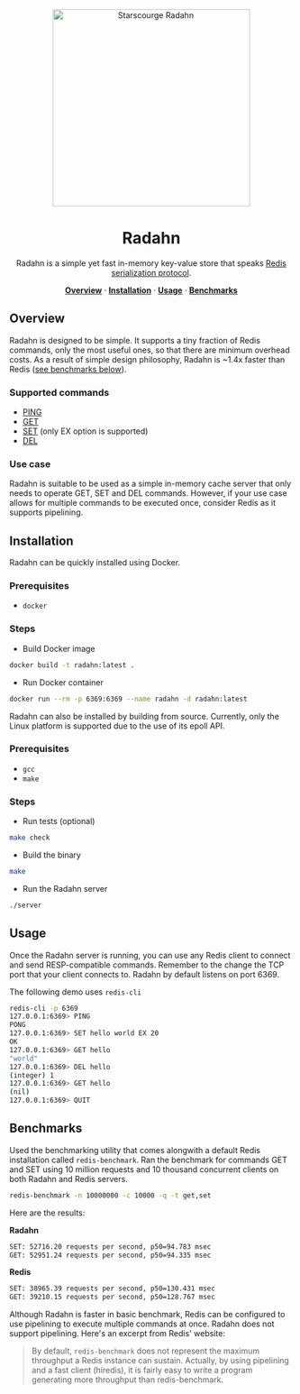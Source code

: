 <div align="center">
  <img src="https://github.com/binjamil/radahn/assets/90112974/26612bee-6891-4534-9ddb-cda73d3ddc66" alt="Starscourge Radahn" width="350"/>
  <h1>Radahn</h1>
</div>

<p align="center">Radahn is a simple yet fast in-memory key-value store that speaks <a href="https://redis.io/docs/reference/protocol-spec/">Redis serialization protocol</a>.</p>

<p align="center">
  <a href="#overview"><strong>Overview</strong></a> ·
  <a href="#installation"><strong>Installation</strong></a> ·
  <a href="#usage"><strong>Usage</strong></a> ·
  <a href="#benchmarks"><strong>Benchmarks</strong></a>
</p>

## Overview

Radahn is designed to be simple. It supports a tiny fraction of Redis commands, only the most useful ones, so that there are minimum overhead costs. As a result of simple design philosophy, Radahn is ~1.4x faster than Redis ([see benchmarks below](#benchmarks)).

### Supported commands

- [PING](https://redis.io/commands/ping/)
- [GET](https://redis.io/commands/get/)
- [SET](https://redis.io/commands/set/) (only EX option is supported)
- [DEL](https://redis.io/commands/del/)

### Use case

Radahn is suitable to be used as a simple in-memory cache server that only needs to operate GET, SET and DEL commands. However, if your use case allows for multiple commands to be executed once, consider Redis as it supports pipelining.

## Installation

Radahn can be quickly installed using Docker.

### Prerequisites

- `docker`

### Steps

- Build Docker image
```sh
docker build -t radahn:latest .
```

- Run Docker container
```sh
docker run --rm -p 6369:6369 --name radahn -d radahn:latest
```

Radahn can also be installed by building from source. Currently, only the Linux platform is supported due to the use of its epoll API.

### Prerequisites

- `gcc`
- `make`

### Steps

- Run tests (optional)
```sh
make check
```

- Build the binary
```sh
make
```

- Run the Radahn server
```sh
./server
```

## Usage

Once the Radahn server is running, you can use any Redis client to connect and send RESP-compatible commands. Remember to the change the TCP port that your client connects to. Radahn by default listens on port 6369. 

The following demo uses `redis-cli`

```sh
redis-cli -p 6369
127.0.0.1:6369> PING
PONG
127.0.0.1:6369> SET hello world EX 20
OK
127.0.0.1:6369> GET hello
"world"
127.0.0.1:6369> DEL hello
(integer) 1
127.0.0.1:6369> GET hello
(nil)
127.0.0.1:6369> QUIT
```

## Benchmarks

Used the benchmarking utility that comes alongwith a default Redis installation called `redis-benchmark`. Ran the benchmark for commands GET and SET using 10 million requests and 10 thousand concurrent clients on both Radahn and Redis servers. 

```sh
redis-benchmark -n 10000000 -c 10000 -q -t get,set
```

Here are the results:

**Radahn**
```sh
SET: 52716.20 requests per second, p50=94.783 msec
GET: 52951.24 requests per second, p50=94.335 msec
```

**Redis**
```sh
SET: 38965.39 requests per second, p50=130.431 msec
GET: 39210.15 requests per second, p50=128.767 msec
```

Although Radahn is faster in basic benchmark, Redis can be configured to use pipelining to execute multiple commands at once. Radahn does not support pipelining. Here's an excerpt from Redis' website: 

> By default, `redis-benchmark` does not represent the maximum throughput a Redis instance can sustain. Actually, by using pipelining and a fast client (hiredis), it is fairly easy to write a program generating more throughput than redis-benchmark.
